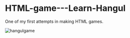 # HTML-game---Learn-Hangul
One of my first attempts in making HTML games.

![hangulgame](https://user-images.githubusercontent.com/28343547/39712164-b601b004-522a-11e8-97ec-2fa9d80fd602.jpg)

